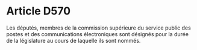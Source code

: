 # Article D570

Les députés, membres de la commission supérieure du service public des postes et des communications électroniques sont désignés pour la durée de la législature au cours de laquelle ils sont nommés.